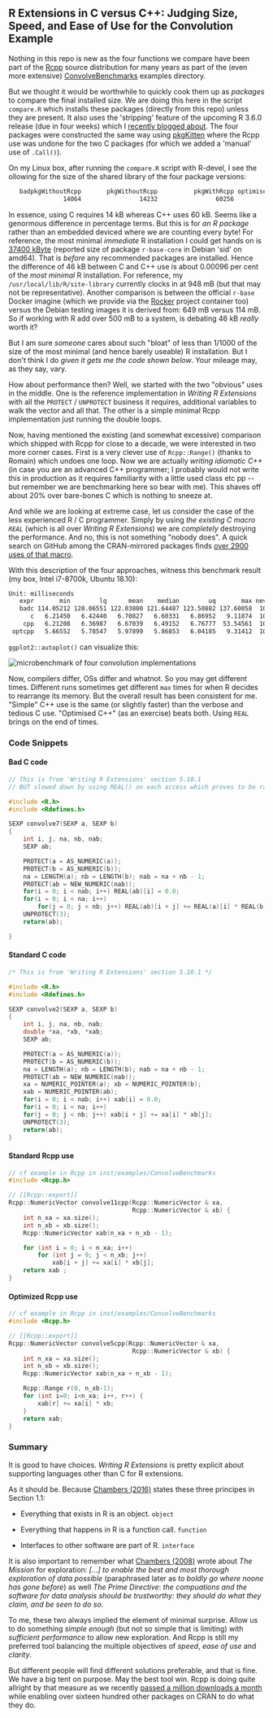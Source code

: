 ## R Extensions in C versus C++: Judging Size, Speed, and Ease of Use for the Convolution Example

Nothing in this repo is new as the four functions we compare have been part of the [Rcpp](http://www.rcpp.org) source
distribution for many years as part of the (even more extensive) 
[ConvolveBenchmarks](https://github.com/RcppCore/Rcpp/tree/master/inst/examples/ConvolveBenchmarks) examples directory.

But we thought it would be worthwhile to quickly cook them up as _packages_ to compare the final installed size. We
are doing this here in the script `compare.R` which installs these packages (directly from this repo) unless they are
present.  It also uses the 'stripping' feature of the upcoming R 3.6.0 release (due in four weeks) which I 
[recently blogged about](http://dirk.eddelbuettel.com/blog/2019/03/27#021_stripping_take_three).  The four packages
were constructed the same way using [pkgKitten](https://github.com/eddelbuettel/pkgkitten) where the Rcpp use was undone
for the two C packages (for which we added a 'manual' use of `.Call()`).

On my Linux box, after running the `compare.R` script with R-devel, I see the ollowing for the
size of the shared library of the four package versions:

```sh
   badpkgWithoutRcpp       pkgWithoutRcpp          pkgWithRcpp optimisedpkgWithRcpp 
               14064                14232                60256                60264 
```

In essence, using C requires 14 kB whereas C++ uses 60 kB.  Seems like a genormous difference in percentage terms.
But this is for _an R package_ rather than an embedded deviced where we are counting every byte!  For reference, the
most minimal _immediate_ R installation I could get hands on is [37400 kByte](https://packages.debian.org/sid/r-base-core) 
(reported size of package `r-base-core` in Debian 'sid' on amd64).  That is _before_ any recommended packages are installed.
Hence the difference of 46 kB between C and C++ use is about 0.00096 per cent of the _most minimal_ R installation.  For
reference, my `/usr/local/lib/R/site-library` currently clocks in at 948 mB (but that may not be representative).  Another
comparison is between the official `r-base` Docker imagine (which we provide via the
[Rocker](https://www.rocker-project.org/) project container too) versus the Debian testing images it is derived from: 
649 mB versus 114 mB.  So if working with R add over 500 mB to a system, is debating 46 kB _really_ worth it?

But I am sure _someone_ cares about such "bloat" of less than 1/1000 of the size of the most minimal (and hence barely
useable) R installation.  But I don't think I do _given it gets me the code shown below_.  Your mileage may, as they say,
vary.

How about performance then?  Well, we started with the two "obvious" uses in the middle.  One is the reference
implementation in _Writing R Extensions_ with all the `PROTECT` / `UNPROTECT` business it requires, additional variables
to walk the vector and all that.   The other is a simple minimal Rcpp implementation just running the double loops.

Now, having mentioned the existing (and somewhat excessive) comparison which shipped with Rcpp for close to a decade, we
were interested in two more corner cases.  First is a very clever use of `Rcpp::Range()` (thanks to Romain) which undoes
one loop.  Now we are actually _writing idiomatic C++_ (in case you are an advanced C++ programmer; I probably would not 
write this in production as it requires familiarity with a little used class etc pp -- but remember we are 
benchmarking here so bear with me).  This shaves off about 20% over bare-bones C which is nothing to sneeze at.

And while we are looking at extreme case, let us consider the case of the less experienced R / C programmer.  Simply
by using _the existing C macro `REAL`_ (which is all over _Writing R Extensions_) we are *completely* destroying the
performance. And no, this is not something "nobody does". A quick search on GitHub among the CRAN-mirrored packages finds
[over 2900 uses of that macro](https://github.com/search?l=C&q=user%3Acran+REAL&type=Code).   

With this description of the four approaches, witness this benchmark result (my box, Intel i7-8700k, Ubuntu 18.10):

```txt
Unit: milliseconds
   expr       min        lq      mean    median        uq       max neval
   badc 114.05212 120.06551 122.03800 121.64487 123.50882 137.60058  1000
      c   6.21450   6.42440   6.70827   6.60331   6.86952   9.11874  1000
    cpp   6.21208   6.36987   6.67039   6.49152   6.76777  53.54561  1000
 optcpp   5.66552   5.78547   5.97899   5.86853   6.04185   9.31412  1000
```

`ggplot2::autoplot()` can visualize this:

![microbenchmark of four convolution implementations](comparison.png)

Now, compilers differ, OSs differ and whatnot.  So you may get different times.  Different runs sometimes
get different `max` times for when R decides to rearrange its memory.  But the overall result has been 
consistent for me. "Simple" C++ use is the same (or slightly faster) than the verbose and tedious C use.
"Optimised C++" (as an exercise) beats both.  Using `REAL` brings on the end of times.

### Code Snippets

#### Bad C code

```c
// This is from 'Writing R Extensions' section 5.10.1
// BUT slowed down by using REAL() on each access which proves to be rather costly

#include <R.h>
#include <Rdefines.h>

SEXP convolve7(SEXP a, SEXP b)
{
    int i, j, na, nb, nab;
    SEXP ab;

    PROTECT(a = AS_NUMERIC(a));
    PROTECT(b = AS_NUMERIC(b));
    na = LENGTH(a); nb = LENGTH(b); nab = na + nb - 1;
    PROTECT(ab = NEW_NUMERIC(nab));
    for(i = 0; i < nab; i++) REAL(ab)[i] = 0.0;
    for(i = 0; i < na; i++)
    	for(j = 0; j < nb; j++) REAL(ab)[i + j] += REAL(a)[i] * REAL(b)[j];
    UNPROTECT(3);
    return(ab);

}
```

#### Standard C code

```c
/* This is from 'Writing R Extensions' section 5.10.1 */

#include <R.h>
#include <Rdefines.h>

SEXP convolve2(SEXP a, SEXP b)
{
    int i, j, na, nb, nab;
    double *xa, *xb, *xab;
    SEXP ab;

    PROTECT(a = AS_NUMERIC(a));
    PROTECT(b = AS_NUMERIC(b));
    na = LENGTH(a); nb = LENGTH(b); nab = na + nb - 1;
    PROTECT(ab = NEW_NUMERIC(nab));
    xa = NUMERIC_POINTER(a); xb = NUMERIC_POINTER(b);
    xab = NUMERIC_POINTER(ab);
    for(i = 0; i < nab; i++) xab[i] = 0.0;
    for(i = 0; i < na; i++)
	for(j = 0; j < nb; j++) xab[i + j] += xa[i] * xb[j];
    UNPROTECT(3);
    return(ab);
}
```

#### Standard Rcpp use

```c++
// cf example in Rcpp in inst/examples/ConvolveBenchmarks
#include <Rcpp.h>

// [[Rcpp::export]]
Rcpp::NumericVector convolve11cpp(Rcpp::NumericVector & xa,
                                  Rcpp::NumericVector & xb) {
    int n_xa = xa.size();
    int n_xb = xb.size();
    Rcpp::NumericVector xab(n_xa + n_xb - 1);

    for (int i = 0; i < n_xa; i++)
        for (int j = 0; j < n_xb; j++)
            xab[i + j] += xa[i] * xb[j];
    return xab ;
}
```

#### Optimized Rcpp use

```c++
// cf example in Rcpp in inst/examples/ConvolveBenchmarks
#include <Rcpp.h>

// [[Rcpp::export]]
Rcpp::NumericVector convolve5cpp(Rcpp::NumericVector & xa,
                                  Rcpp::NumericVector & xb) {
    int n_xa = xa.size();
    int n_xb = xb.size();
    Rcpp::NumericVector xab(n_xa + n_xb - 1);

    Rcpp::Range r(0, n_xb-1);
    for (int i=0; i<n_xa; i++, r++) {
    	xab[r] += xa[i] * xb;
    }
    return xab;
}
```

### Summary

It is good to have choices. _Writing R Extensions_ is pretty explicit about supporting languages other than C for R
extensions. 

As it should be.  Because 
[Chambers (2016)](https://books.google.com/books?id=kxxjDAAAQBAJ&printsec=frontcover&source=gbs_ge_summary_r&cad=0#v=onepage&q&f=false) 
states these three principes in Section 1.1:

- Everything that exists in R is an object. `object`

- Everything that happens in R is a function call. `function`

- Interfaces to other software are part of R. `interface`

It is also important to remember what [Chambers (2008)](https://books.google.com/books/about/Software_for_Data_Analysis.html?id=UXneuOIvhEAC) 
wrote about _The Mission_ for exploration: _[...] to enable the best and most thorough exploration of data possible_
(paraphrased later as _to boldly go where noone has gone before_) as well _The Prime Directive_: _the compuations 
and the software for data analysis should be trustworthy: they should do what they claim, and be seen to do so_.

To me, these two always implied the element of minimal surprise. Allow us to do something _simple enough_ (but not so 
simple that is limiting) with _sufficient performance_ to allow new exploration.  And Rcpp is still my preferred tool
balancing the multiple objectives of _speed_, _ease of use_ and _clarity_.  

But different people will find different solutions preferable, and that is fine.  We have a big tent on purpose.
May the best tool win.  Rcpp is doing quite allright by that measure as we recently
[passed a million downloads a month](https://twitter.com/eddelbuettel/status/1109213329971650560) while enabling over
sixteen hundred other packages on CRAN to do what they do.


